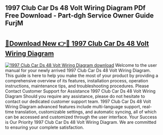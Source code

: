 ## 1997 Club Car Ds 48 Volt Wiring Diagram PDf Free Download - Part-dgh Service Owner Guide FurjM

# <h2><a href="http://dft6ayb.blite.top/?on=1997+Club+Car+Ds+48+Volt+Wiring+Diagram">🔗Download New 👉🔴 1997 Club Car Ds 48 Volt Wiring Diagram</a></h2>

[![1997 Club Car Ds 48 Volt Wiring Diagram download](https://i.imgur.com/lujVjoI.png)](http://dft6ayb.blite.top/?on=1997+Club+Car+Ds+48+Volt+Wiring+Diagram)
Welcome to the user manual for your newly arrived 1997 Club Car Ds 48 Volt Wiring Diagram. This guide is here to help you make the most of your product by providing a comprehensive overview of its features, installation process, operation instructions, maintenance tips, and troubleshooting procedures. Please Contact Customer Support for Assistance 1997 Club Car Ds 48 Volt Wiring Diagram Should you require any assistance, please do not hesitate to contact our dedicated customer support team. 1997 Club Car Ds 48 Volt Wiring Diagram advanced features include multi-language support, real-time translation, customizable settings, and automatic syncing, all of which can be accessed and customized through the user interface. Your Success is Our Priority 1997 Club Car Ds 48 Volt Wiring Diagram. We are committed to ensuring your complete satisfaction.
